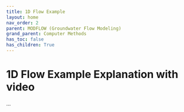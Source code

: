 ```yaml
---
title: 1D Flow Example
layout: home
nav_order: 2
parent: MODFLOW (Groundwater Flow Modeling)
grand_parent: Computer Methods
has_toc: false
has_children: True
---
```


<script
  src="https://cdn.mathjax.org/mathjax/latest/MathJax.js?config=TeX-AMS-MML_HTMLorMML"
  type="text/javascript">
</script>
# 1D Flow Example Explanation with video

...
